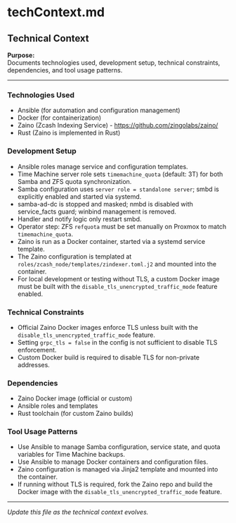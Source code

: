 # techContext.md

## Technical Context

**Purpose:**  
Documents technologies used, development setup, technical constraints, dependencies, and tool usage patterns.

---

### Technologies Used
- Ansible (for automation and configuration management)
- Docker (for containerization)
- Zaino (Zcash Indexing Service) - https://github.com/zingolabs/zaino/
- Rust (Zaino is implemented in Rust)
### Development Setup
- Ansible roles manage service and configuration templates.
- Time Machine server role sets `timemachine_quota` (default: 3T) for both Samba and ZFS quota synchronization.
- Samba configuration uses `server role = standalone server`; smbd is explicitly enabled and started via systemd.
- samba-ad-dc is stopped and masked; nmbd is disabled with service_facts guard; winbind management is removed.
- Handler and notify logic only restart smbd.
- Operator step: ZFS `refquota` must be set manually on Proxmox to match `timemachine_quota`.
- Zaino is run as a Docker container, started via a systemd service template.
- The Zaino configuration is templated at `roles/zcash_node/templates/zindexer.toml.j2` and mounted into the container.
- For local development or testing without TLS, a custom Docker image must be built with the `disable_tls_unencrypted_traffic_mode` feature enabled.
### Technical Constraints
- Official Zaino Docker images enforce TLS unless built with the `disable_tls_unencrypted_traffic_mode` feature.
- Setting `grpc_tls = false` in the config is not sufficient to disable TLS enforcement.
- Custom Docker build is required to disable TLS for non-private addresses.
### Dependencies
- Zaino Docker image (official or custom)
- Ansible roles and templates
- Rust toolchain (for custom Zaino builds)
### Tool Usage Patterns
- Use Ansible to manage Samba configuration, service state, and quota variables for Time Machine backups.
- Use Ansible to manage Docker containers and configuration files.
- Zaino configuration is managed via Jinja2 template and mounted into the container.
- If running without TLS is required, fork the Zaino repo and build the Docker image with the `disable_tls_unencrypted_traffic_mode` feature.
---

*Update this file as the technical context evolves.*
